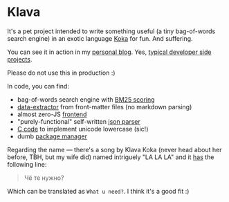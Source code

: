 # Klava

It's a pet project intended to write something useful (a tiny bag-of-words search engine) in an exotic language [Koka](https://koka-lang.github.io) for fun. And suffering.

You can see it in action in my [personal blog](https://ov7a.github.io/search). Yes, [typical developer side projects](https://ov7a.github.io/assets/images/blog-development.png).

Please do not use this in production :)

In code, you can find:
- bag-of-words search engine with [BM25 scoring](./src/core/search.kk)
- [data-extractor](./src/extractor/) from front-matter files (no markdown parsing)
- almost zero-JS [frontend](./src/frontend/)
- "purely-functional" self-written [json parser](./src/utils/json.kk)
- [C code](./src/utils/unicode_ops.c) to implement unicode lowercase (sic!)
- dumb [package manager](./install_libs.sh)

Regarding the name — there's a song by Klava Koka (never head about her before, TBH, but my wife did) named intriguely "LA LA LA" and it [has](https://www.musixmatch.com/lyrics/%D0%9A%D0%BB%D0%B0%D0%B2%D0%B0-%D0%9A%D0%BE%D0%BA%D0%B0/%D0%9B%D0%90-%D0%9B%D0%90-%D0%9B%D0%90/translation/english) the following line:

> Чё те нужно?

Which can be translated as `What u need?`. I think it's a good fit :)
